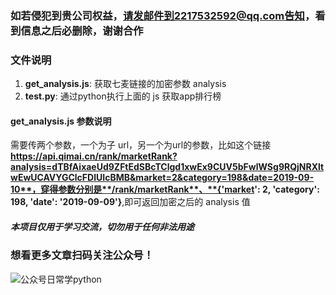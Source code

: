 ### 如若侵犯到贵公司权益，请发邮件到2217532592@qq.com告知，看到信息之后必删除，谢谢合作

### 文件说明
1. **get_analysis.js**: 获取七麦链接的加密参数 analysis
2. **test.py**: 通过python执行上面的 js 获取app排行榜

#### get_analysis.js 参数说明
需要传两个参数，一个为子 url，另一个为url的参数，比如这个链接**https://api.qimai.cn/rank/marketRank?analysis=dTBfAixaeUd9ZFtEdSBcTClgd1xwEx9CUV5bFwlWSg9RQjNRXltwEwUCAVYGClcFDlUIcBMB&market=2&category=198&date=2019-09-10**，穿得参数分别是**/rank/marketRank**、**{'market': 2, 'category': 198, 'date': '2019-09-09'}**,即可返回加密之后的 analysis 值


##### 本项目仅用于学习交流，切勿用于任何非法用途

### 想看更多文章扫码关注公众号！
![公众号日常学python](https://user-gold-cdn.xitu.io/2019/2/22/169130346d926dc7?imageView2/0/w/1280/h/960/format/webp/ignore-error/1)